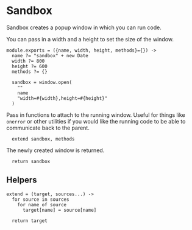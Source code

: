 Sandbox
=======

Sandbox creates a popup window in which you can run code.

You can pass in a width and a height to set the size of the window.

    module.exports = ({name, width, height, methods}={}) ->
      name ?= "sandbox" + new Date
      width ?= 800
      height ?= 600
      methods ?= {}

      sandbox = window.open(
        ""
        name
        "width=#{width},height=#{height}"
      )

Pass in functions to attach to the running window. Useful for things like
`onerror` or other utilities if you would like the running code to be able to
communicate back to the parent.

      extend sandbox, methods

The newly created window is returned.

      return sandbox

Helpers
-------

    extend = (target, sources...) ->
      for source in sources
        for name of source
          target[name] = source[name]

      return target
